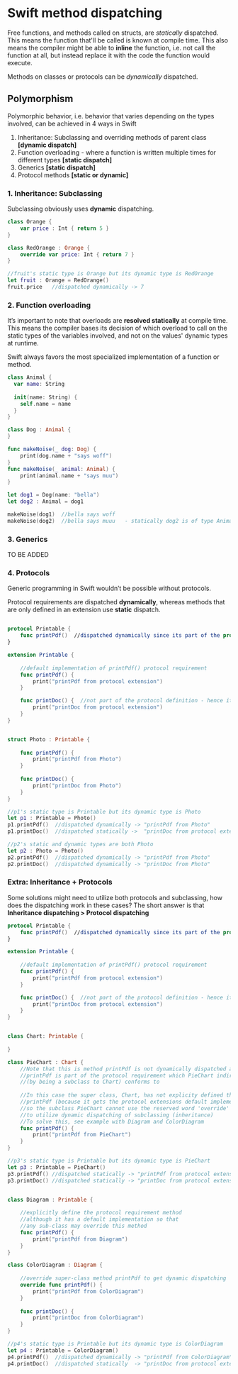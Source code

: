 # Swift method dispatching

Free functions, and methods called on structs, are _statically_ dispatched. 
This means the function that'll be called is known at compile time. 
This also means the compiler might be able to **inline** the function, i.e. not call the function at all, but instead replace it with the code the function would execute.

Methods on classes or protocols can be _dynamically_ dispatched. 

## Polymorphism
Polymorphic behavior, i.e. behavior that varies depending on the types involved, can be achieved in 4 ways in Swift

1. Inheritance: Subclassing and overriding methods of parent class **[dynamic dispatch]**
2. Function overloading - where a function is written multiple times for different types **[static dispatch]**
3. Generics **[static dispatch]**
4. Protocol methods **[static or dynamic]**

### 1. Inheritance: Subclassing
Subclassing obviously uses **dynamic** dispatching.

```swift
class Orange {
    var price : Int { return 5 }
}

class RedOrange : Orange {
    override var price: Int { return 7 }
}

//fruit's static type is Orange but its dynamic type is RedOrange
let fruit : Orange = RedOrange()
fruit.price   //dispatched dynamically -> 7
```


### 2. Function overloading  
It’s important to note that overloads are **resolved statically** at compile time. 
This means the compiler bases its decision of which overload to call on the static types of the variables involved, and not on the values' dynamic types at runtime.

Swift always favors the most specialized implementation of a function or method.

```swift
class Animal {
  var name: String
  
  init(name: String) {
    self.name = name
  }
}

class Dog : Animal {
}

func makeNoise(_ dog: Dog) {
    print(dog.name + "says woff")
}
func makeNoise(_ animal: Animal) {
    print(animal.name + "says muu")
}

let dog1 = Dog(name: "bella")
let dog2 : Animal = dog1

makeNoise(dog1)  //bella says woff
makeNoise(dog2)  //bella says muuu   - statically dog2 is of type Animal and not Dog
```

### 3. Generics

TO BE ADDED


### 4. Protocols
Generic programming in Swift wouldn’t be possible without protocols.

Protocol requirements are dispatched **dynamically**, whereas methods that are only defined in an extension use **static** dispatch.

```swift

protocol Printable {
    func printPdf()  //dispatched dynamically since its part of the protocol requirement
}

extension Printable {
    
    //default implementation of printPdf() protocol requirement
    func printPdf() {
        print("printPdf from protocol extension")
    }

    func printDoc() {  //not part of the protocol definition - hence its statically dispatched
        print("printDoc from protocol extension")
    }
}


struct Photo : Printable {
    
    func printPdf() {
        print("printPdf from Photo")
    }
    
    func printDoc() {
        print("printDoc from Photo")
    }
}

//p1's static type is Printable but its dynamic type is Photo
let p1 : Printable = Photo()
p1.printPdf()  //dispatched dynamically -> "printPdf from Photo"
p1.printDoc()  //dispatched statically ->  "printDoc from protocol extension"

//p2's static and dynamic types are both Photo
let p2 : Photo = Photo()
p2.printPdf()  //dispatched dynamically -> "printPdf from Photo"
p2.printDoc()  //dispatched dynamically -> "printDoc from Photo"

```

### Extra: Inheritance + Protocols
Some solutions might need to utilize both protocols and subclassing, how does the dispatching work in these cases? 
The short answer is that **Inheritance dispatching > Protocol dispatching**

```swift
protocol Printable {
    func printPdf()  //dispatched dynamically since its part of the protocol requirement
}

extension Printable {
    
    //default implementation of printPdf() protocol requirement
    func printPdf() {
        print("printPdf from protocol extension")
    }

    func printDoc() {  //not part of the protocol definition - hence its statically dispatched
        print("printDoc from protocol extension")
    }
}


class Chart: Printable {
    
}

class PieChart : Chart {
    //Note that this is method printPdf is not dynamically dispatched although
    //printPdf is part of the protocol requirement which PieChart indirectly
    //(by being a subclass to Chart) conforms to
    
    //In this case the super class, Chart, has not explicity defined the method
    //printPdf (because it gets the protocol extensions default implementation),
    //so the subclass PieChart cannot use the reserved word 'override' in order
    //to utilize dynamic dispatching of subclassing (inheritance)
    //To solve this, see example with Diagram and ColorDiagram
    func printPdf() {
        print("printPdf from PieChart")
    }
}

//p3's static type is Printable but its dynamic type is PieChart
let p3 : Printable = PieChart()
p3.printPdf() //dispatched statically -> "printPdf from protocol extension"
p3.printDoc() //dispatched statically -> "printDoc from protocol extension"


class Diagram : Printable {
    
    //explicitly define the protocol requirement method
    //although it has a default implementation so that
    //any sub-class may override this method
    func printPdf() {
        print("printPdf from Diagram")
    }
}

class ColorDiagram : Diagram {
    
    //override super-class method printPdf to get dynamic dispatching
    override func printPdf() {
        print("printPdf from ColorDiagram")
    }
    
    func printDoc() {
        print("printDoc from ColorDiagram")
    }
}

//p4's static type is Printable but its dynamic type is ColorDiagram
let p4 : Printable = ColorDiagram()
p4.printPdf()  //dispatched dynamically -> "printPdf from ColorDiagram"
p4.printDoc()  //dispatched statically  -> "printDoc from protocol extension"
```


